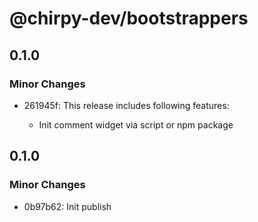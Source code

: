 # @chirpy-dev/bootstrappers

## 0.1.0

### Minor Changes

- 261945f: This release includes following features:

  - Init comment widget via script or npm package

## 0.1.0

### Minor Changes

- 0b97b62: Init publish
